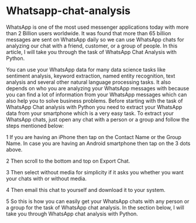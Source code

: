 # Whatsapp-chat-analysis
WhatsApp is one of the most used messenger applications today with more than 2 Billion users worldwide. It was found that more than 65 billion messages are sent on WhatsApp daily so we can use WhatsApp chats for analyzing our chat with a friend, customer, or a group of people. In this article, I will take you through the task of WhatsApp Chat Analysis with Python.

You can use your WhatsApp data for many data science tasks like sentiment analysis, keyword extraction, named entity recognition, text analysis and several other natural language processing tasks. It also depends on who you are analyzing your WhatsApp messages with because you can find a lot of information from your WhatsApp messages which can also help you to solve business problems.
Before starting with the task of WhatsApp Chat analysis with Python you need to extract your WhatsApp data from your smartphone which is a very easy task. To extract your WhatsApp chats, just open any chat with a person or a group and follow the steps mentioned below:

   1 If you are having an iPhone then tap on the Contact Name or the Group Name. In case you are having an Android smartphone then tap on the 3 dots above.

   2 Then scroll to the bottom and top on Export Chat.

   3 Then select without media for simplicity if it asks you whether you want your chats with or without media.

   4 Then email this chat to yourself and download it to your system.

   5 So this is how you can easily get your WhatsApp chats with any person or a group for the task of WhatsApp chat analysis. In the section below, I will take you through WhatsApp chat analysis with Python.
